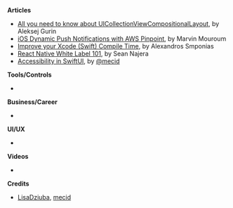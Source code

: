 **Articles**

* [All you need to know about UICollectionViewCompositionalLayout](https://medium.com/flawless-app-stories/all-what-you-need-to-know-about-uicollectionviewcompositionallayout-f3b2f590bdbe), by Aleksej Gurin
* [iOS Dynamic Push Notifications with AWS Pinpoint](https://medium.com/flawless-app-stories/ios-push-notifications-with-aws-4bde95dfe7f4), by Marvin Mouroum
* [Improve your Xcode (Swift) Compile Time](https://medium.com/flawless-app-stories/improve-your-xcode-swift-compile-time-d9c1d3786473), by Alexandros Smponias
* [React Native White Label 101](https://medium.com/flawless-app-stories/react-native-white-label-101-163c1967c12a), by Sean Najera
* [Accessibility in SwiftUI](https://mecid.github.io/2019/09/10/accessibility-in-swiftui/), by [@mecid](https://twitter.com/mecid)

**Tools/Controls**

* 

**Business/Career**

* 

**UI/UX**

* 

**Videos**

* 

**Credits**

* [LisaDziuba](https://github.com/lisadziuba), [mecid](https://github.com/mecid)
